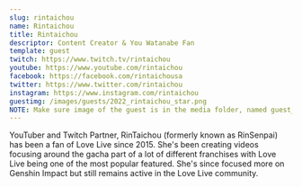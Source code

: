 ```yaml
---
slug: rintaichou
name: Rintaichou
title: Rintaichou
descriptor: Content Creator & You Watanabe Fan
template: guest
twitch: https://www.twitch.tv/rintaichou
youtube: https://www.youtube.com/rintaichou
facebook: https://facebook.com/rintaichousa
twitter: https://www.twitter.com/rintaichou
instagram: https://www.instagram.com/rintaichou
guestimg: /images/guests/2022_rintaichou_star.png
NOTE: Make sure image of the guest is in the media folder, named guest_(YEAR)_(GUEST_SLUG).png
---
```


YouTuber and Twitch Partner, RinTaichou (formerly known as RinSenpai) has been a fan of Love Live since 2015. She's been creating videos focusing around the gacha part of a lot of different franchises with Love Live being one of the most popular featured. She's since focused more on Genshin Impact but still remains active in the Love Live community.
